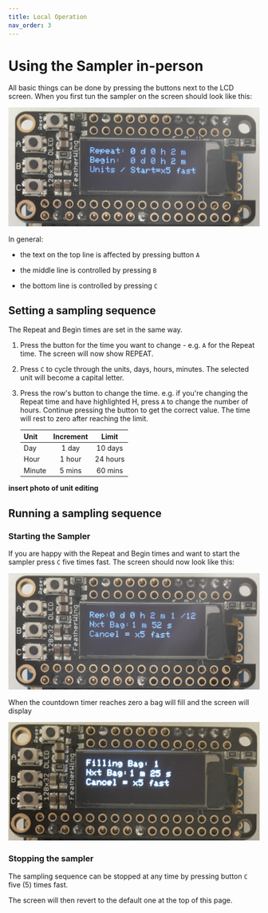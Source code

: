 ```yaml
---
title: Local Operation
nav_order: 3
---
```


# Using the Sampler in-person

All basic things can be done by pressing the buttons next to the LCD screen.  When you first tun the sampler on the screen should look like this:

<img src="img/Default_Screen.png" width="600:" />



In general:

- the text on the top line is affected by pressing button `A`

- the middle line is controlled by pressing `B`
- the bottom line is controlled by pressing `C`



## Setting a sampling sequence

The Repeat and Begin times are set in the same way.

1. Press the button for the time you want to change - e.g. `A` for the Repeat time.  The screen will now show REPEAT.

2. Press `C` to cycle through the units, days, hours, minutes.  The selected unit will become a capital letter.

3. Press the row's button to change the time.  e.g. if you're changing the Repeat time and have highlighted H, press `A` to change the number of hours.  Continue pressing the button to get the correct value.  The time will rest to zero after reaching the limit.

   | Unit   | Increment |  Limit   |
   | :----- | :-------: | :------: |
   | Day    |   1 day   | 10 days  |
   | Hour   |  1 hour   | 24 hours |
   | Minute |  5 mins   | 60 mins  |



**insert photo of unit editing**





## Running a sampling sequence

### Starting the Sampler

If you are happy with the Repeat and Begin times and want to start the sampler press `C` five times fast. The screen should now look like this:

<img src="img/Sampling_Screen.png" width="600" />



When the countdown timer reaches zero a bag will fill and the screen will display

<img src="img/Filling_Screen.png" width="600" />

### Stopping the sampler

The sampling sequence can be stopped at any time by pressing button `C` five (5) times fast. 

The screen will then revert to the default one at the top of this page.